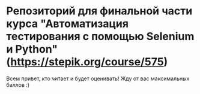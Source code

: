 # Репозиторий для финальной части курса "Автоматизация тестирования с помощью Selenium и Python" (https://stepik.org/course/575)

Всем привет, кто читает и будет оценивать! Жду от вас максимальных баллов :)